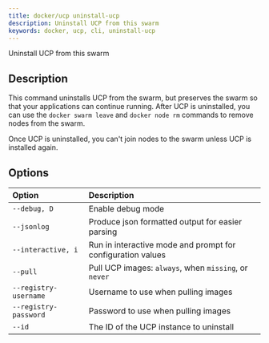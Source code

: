 ```yaml
---
title: docker/ucp uninstall-ucp
description: Uninstall UCP from this swarm
keywords: docker, ucp, cli, uninstall-ucp
---
```


Uninstall UCP from this swarm

## Description

This command uninstalls UCP from the swarm, but preserves the swarm so that
your applications can continue running.
After UCP is uninstalled, you can use the `docker swarm leave` and
`docker node rm` commands to remove nodes from the swarm.

Once UCP is uninstalled, you can't join nodes to the swarm unless
UCP is installed again.


## Options

| Option                    | Description                |
|:--------------------------|:---------------------------|
|`--debug, D`|Enable debug mode|
|`--jsonlog`|Produce json formatted output for easier parsing|
|`--interactive, i`|Run in interactive mode and prompt for configuration values|
|`--pull`|Pull UCP images: `always`, when `missing`, or `never`|
|`--registry-username`|Username to use when pulling images|
|`--registry-password`|Password to use when pulling images|
|`--id`|The ID of the UCP instance to uninstall|
